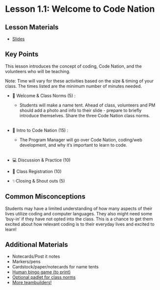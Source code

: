 # Lesson 1.1: Welcome to Code Nation

## Lesson Materials
- [Slides](https://docs.google.com/presentation/d/1O9CI3EtGRvCW1Lrsmh1IA0Ibu7kYNWWmBDo6vUxdOxU/edit?usp=sharing)

## Key Points
This lesson introduces the concept of coding, Code Nation, and the volunteers who will be teaching. 

Note: Time will vary for these activities based on the size & timing of your class. The times listed are the minimum number of minutes needed.

- 👋 Welcome & Class Norms (5) : 
    - Students will make a name tent. Ahead of class, volunteers and PM should add a photo and info to their slide - prepare to briefly introduce themselves. Share the three Code Nation class norms.<br><br>

- 👥 Intro to Code Nation (15) : 
    - The Program Manager will go over Code Nation, coding/web development, and why it’s important to learn to code.<br><br>

- 💻 Discussion & Practice (10)

- 📝 Class Registration (10)

- ✨Closing & Shout outs (5)


## Common Misconceptions
Students may have a limited understanding of how many aspects of their lives utilize coding and computer languages. They also might need some ‘buy-in’ if they have not opted into the class. This is a chance to get them excited about how relevant coding is to their everyday lives and excited to learn!

## Additional Materials
- Notecards/Post it notes
- Markers/pens
- Cardstock/paper/notecards for name tents
- [Human bingo game (to print)](https://docs.google.com/document/d/1gNvW01wSLtLrZjSp1-dRMVXfjW19pzsFuYKZV7L6tsw/edit?usp=sharing)
- [Optional padlet for class norms](https://codenation.padlet.org/cn/nipqv2jg60n21sll)
- [More teambuilders!](https://docs.google.com/presentation/d/1OQExI6xayhDnDzN2uUg2g9pNv68EukVfl5MKaYWPHzw/edit#slide=id.gf43128b5c6_2_747)